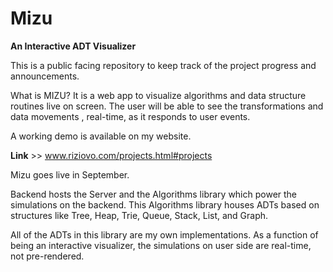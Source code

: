 # Mizu
<b>An Interactive ADT Visualizer</b>

This is a public facing repository to keep track of the project progress and announcements.


What is MIZU?
It is a web app to visualize algorithms and data structure routines live on screen. The user will be able to see the transformations and data movements , real-time, as it responds to user events.

A working demo is available on my website.

<b>Link</b> >> www.riziovo.com/projects.html#projects

Mizu goes live in September.

Backend hosts the Server and the Algorithms library which power the simulations on the backend. This Algorithms library houses ADTs based on structures like Tree, Heap, Trie, Queue, Stack, List, and Graph. 

All of the ADTs in this library are my own implementations. As a function of being an interactive visualizer, the simulations on user side are real-time, not pre-rendered.

